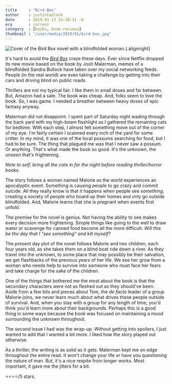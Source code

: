 ```yaml
---
title     : "Bird Box"
author    : justintadlock
date      : 2019-01-13 15:28:31 -6
era       : current
category  : [books, book-reviews]
thumbnail : "/user/media/2019/01/bird-box.jpg"
---
```


![Cover of the Bird Box novel with a blindfolded woman.](http://justintadlock.com/user/media/2019/01/bird-box.jpg){.alignright}

It's hard to avoid the _[Bird Box](https://www.amazon.com/Bird-Box-Novel-Josh-Malerman-ebook/dp/B00FJ352U6/?tag=justtadl-20)_ craze these days.  Ever since Netflix dropped its new movie based on the book by Josh Malerman, memes of a blindfolded Sandra Bullock have taken over my social networking feeds.  People (in the real world) are even taking a challenge by getting into their cars and driving blind on public roads.

Thrillers are not my typical fair.  I like them in small doses and far between.  But, Amazon had a sale.  The book was cheap.  And, folks seem to love the book.  So, I was game.  I needed a breather between heavy doses of epic fantasy anyway.

Malerman did not disappoint.  I spent part of Saturday night wading through the back yard with my high-beam flashlight as I gathered the remaining cats for bedtime.  With each step, I almost felt something move out of the corner of my eye.  I'm fairly certain I scanned every inch of the yard for some critter.  In my mind, it was one of the local possums searching for food, but I had to be sure.  The thing that plagued me was that I never saw a possum.  Or anything.  That's what made the book so good.  It's the unknown, the _unseen_ that's frightening.

_Note to self: bring all the cats in for the night before reading thriller/horror books._

The story follows a woman named Malorie as the world experiences an apocalyptic event.  Something is causing people to go crazy and commit suicide.  All they really know is that it happens when people see _something_, creating a society of people who board up their homes and only go outside blindfolded.  And, Malorie learns that she is pregnant when events first unfold.

The premise for the novel is genius.  Not having the ability to see makes every decision more frightening.  Simple things like going to the well to draw water or scavenge for canned food become all the more difficult.  _Will this be the day that I "see something" and kill myself?_

The present day plot of the novel follows Malorie and two children, each four years old, as she takes them on a blind boat ride down a river.  As they travel into the unknown, to some place that may possibly be their salvation, we get flashbacks of the previous years of her life.  We see her grow from a woman who needs help to survive into someone who must face her fears and take charge for the sake of the children.

One of the things that bothered me the most about the book is that the secondary characters were not as fleshed out as they should've been.  Aside from a few bits and pieces about Tom, the _de facto_ leader of a group Malorie joins, we never learn much about what drives these people outside of survival.  And, when you stay with a group for any length of time, you'd think you'd learn more about their backgrounds.  Perhaps this is a good thing in some ways because the book was focused on maintaining a mood surrounding the unknown throughout.

The second issue I had was the wrap-up.  Without getting into spoilers, I just wanted to add that I wanted a bit more.  I liked how the story played out otherwise.

As a thriller, the writing is as solid as it gets.  Malerman kept me on edge throughout the entire read.  It won't change your life or have you questioning the nature of man.  But, it's a nice respite from longer works.  Most important, it gave me the jitters for a bit.

⭐⭐⭐⭐/5 stars.
